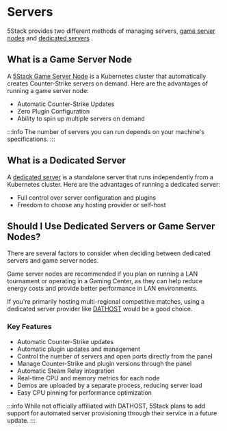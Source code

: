  # Servers
 5Stack provides two different methods of managing servers, [game server nodes](#what-is-a-game-server-node) and [dedicated servers](#what-is-a-dedicated-server) .

## What is a Game Server Node

A [5Stack Game Server Node](./game-server-nodes/index) is a Kubernetes cluster that automatically creates Counter-Strike servers on demand. Here are the advantages of running a game server node:

* Automatic Counter-Strike Updates
* Zero Plugin Configuration 
* Ability to spin up multiple servers on demand

:::info
The number of servers you can run depends on your machine's specifications.
:::


## What is a Dedicated Server

A [dedicated server](./dedicated-servers) is a standalone server that runs independently from a Kubernetes cluster. Here are the advantages of running a dedicated server:

* Full control over server configuration and plugins
* Freedom to choose any hosting provider or self-host


## Should I Use Dedicated Servers or Game Server Nodes?

There are several factors to consider when deciding between dedicated servers and game server nodes.

Game server nodes are recommended if you plan on running a LAN tournament or operating in a Gaming Center, as they can help reduce energy costs and provide better performance in LAN environments.

If you're primarily hosting multi-regional competitive matches, using a dedicated server provider like [DATHOST](https://dathost.net/) would be a good choice.

### Key Features

* Automatic Counter-Strike updates
* Automatic plugin updates and management
* Control the number of servers and open ports directly from the panel
* Manage Counter-Strike and plugin versions through the panel
* Automatic Steam Relay integration
* Real-time CPU and memory metrics for each node
* Demos are uploaded by a separate process, reducing server load
* Easy CPU pinning for performance optimization

:::info
While not officially affiliated with DATHOST, 5Stack plans to add support for automated server provisioning through their service in a future update.
:::